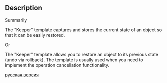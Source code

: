 ## Description

Summarily

The "Keeper" template captures and stores the current state of an object so that it can be easily restored.

Or

The "Keeper" template allows you to restore an object to its previous state (undo via rollback).
The template is usually used when you need to implement the operation cancellation functionality.


[русская версия](README-rus.md)
